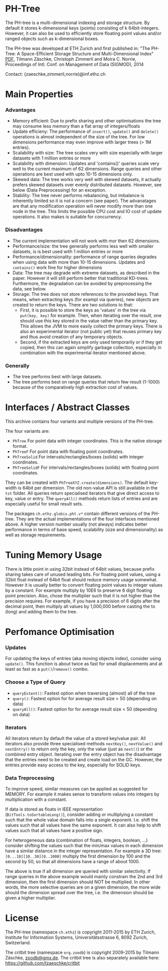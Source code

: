 # PH-Tree

The PH-tree is a multi-dimensional indexing and storage structure.
By default it stores k-dimensional keys (points) consisting of k 64bit-integers. However, it can also be used
to efficiently store floating point values and/or ranged objects such as k-dimensional boxes.

The PH-tree was developed at ETH Zurich and first published in:
"The PH-Tree: A Space-Efficient Storage Structure and Multi-Dimensional Index" [PDF](http://globis.ethz.ch/?pubdownload=699), 
Tilmann Zäschke, Christoph Zimmerli and Moira C. Norrie, 
Proceedings of Intl. Conf. on Management of Data (SIGMOD), 2014

Contact:
{zaeschke,zimmerli,norrie)@inf.ethz.ch


# Main Properties

### Advantages

- Memory efficient: Due to prefix sharing and other optimisations the tree may consume less memory than a flat array of integers/floats
- Update efficieny: The performance of `insert()`, `update()` and `delete()` operations is almost independent of the size of the tree. For low dimensions performance may even improve with larger trees (> 1M entries).
- Scalability with size: The tree scales very with size especially with larger datasets with 1 million entries or more
- Scalability with dimension: Updates and 'contains()' queries scale very well to the current maximum of 62 dimensions. Range queries and other operations are best used with upto 10-15 dimensions only.
- Skewed data: The tree works very well with skewed datasets, it actually prefers skewed datasets over evenly distributed datasets. However, see below (Data Preprocessing) for an exception.
- Stability: The tree never performs rebalancing, but imbalance is inherently limited so it is not a concern (see paper). The advanatages are that any modification operation will never modify more than one node in the tree. This limits the possible CPU cost and IO cost of update operations. It also makes is suitable for concurrency.

### Disadvantages

- The current implementation will not work with mor then 62 dimensions.
- Performance/size: the tree generally performs less well with smaller datasets, is is best used with 1 million entries or more
- Performance/dimensionality: performance of range queries degrades when using data with more than 10-15 dimensions. Updates and `contains()` work fine for higher dimensions
- Data: The tree may degrade with extreme datasets, as described in the paper. However it will still perform better that traditional KD-trees. Furthermore, the degradation can be avoided by preprocessing the data, see below.
- Storage: The tree does not store references to the provided keys. That means, when extracting keys (for exampl via queries), new objects are created to return the keys. There are two solutions to that: 
  - First, it is possible to store the keys as 'values' in the tree via `put(key, key)` for example. Then, when iterating over the result, one should use this key stored in the value rather than the primary key. This allows the JVM to more easily collect the primary keys. There is also an experimental iterator (not public yet) that reuses primary key and thus avoid creation of any temporary objects.
  - Second, if the extracted keys are only used temporarily or if they get copied, then this can again simplify garbage collection, especially in combination with the experimental iterator mentioned above.


### Generally

- The tree performs best with large datasets.
- The tree performs best on range queries that return few result (1-1000) because of the comparatively high extraction cost of values. 


# Interfaces / Abstract Classes

This archive contains four variants and multiple versions of the PH-tree.

The four variants are:

- ```PhTree```          For point data with integer coordinates. This is the native storage format.
- ```PhTreeF```         For point data with floating point coordinates.
- ```PhTreeSolid```     For intervals/rectangles/boxes (solids) with integer coordinates.
- ```PhTreeSolidF```    For intervals/rectangles/boxes (solids) with floating point coordinates.

They can be created with ```PhTreeXYZ.create(dimensions)```. The default key-width is 64bit per dimension.
The old non-value API is still available in the ```tst``` folder.
All queries return specialised iterators that give direct access to key, value or entry.
The ```queryAll()``` methods return lists of entries and are especially useful for small result sets. 

The packages ```ch.ethz.globis.pht.v*``` contain different versions of the PH-tree. They are the actual
implementations of the four interfaces mentioned above.
A higher version number usually (not always) indicates better performance in terms of base speed,
scalability (size and dimensionality) as well as storage requirements.


# Tuning Memory Usage

There is little point in using 32bit instead of 64bit values, because prefix sharing takes care of
unused leading bits.
For floating point values, using a 32bit float instead of 64bit float should reduce memory usage
somewhat. However it is usually better to convert floating point values to integer values by a
constant. For example multiply by 10E6 to preserve 6 digit floating point precision.
Also, chose the multiplier such that it is not higher than the precision requires.
For example, if you have a precision of 6 digits after the decimal point, then multiply all values
by 1,000,000 before casting the to (long) and adding them to the tree.


# Perfomance Optimisation

### Updates

For updating the keys of entries (aka moving objects index), consider using ```update()```. This function
is about twice as fast for small displacements and at least as fast as a ```put()```/```remove()``` combo.

### Choose a Type of Query

- ```queryExtent()```: Fastest option when traversing (almost) all of the tree
- ```query()```:       Fastest option for for average result size > 50 (depending on data)
- ```queryAll()```:    Fastest option for for average result size < 50 (depending on data)


### Iterators

All iterators return by default the value of a stored key/value pair. All iterators also provide
three specialised methods ```nextKey()```, ```nextValue()``` and ```nextEntry()``` to return only the key, only the 
value (just as ```next()```) or the combined entry object. Iterating over the entry object has the 
disadvantage that the entries need to be created and create load on the GC. However, the entries
provide easy access to the key, especially for SOLID keys.


### Data Treprocessing

To improve speed, similar measures can be applied as suggested for MEMORY. For example it makes 
sense to transform values into integers by multiplication with a constant.

If data is stored as floats in IEEE representation (```BitTools.toSortableLong()```), consider adding
or multiplying a constant such that the whole value domain falls into a single exponent. I.e.
shift the values such that all values have the same exponent. It can also help to shift values
such that all values have a positive sign.

For heterogeneous data (combination of floats, integers, boolean, ...) consider shifting the
values such that the min/max values in each dimension have a similar distance in the integer 
representation. For example a 3D tree: `[0...10][10..30][0..1000]` multiply the first dimension by
100 and the second by 50, so that all dimensions have a range of about 1000.

The above is true if all dimension are queried with similar selectivity. If range queries in the
above example would mainly constrain the 2nd and 3rd dimension, then the first dimension should
NOT be multiplied. In other words, the more selective queries are on a given dimension, the more
wide should the dimension spread over the tree, i.e. the dimension should be given a higher 
multiplier.

  
# License

The PH-tree (namespace ```ch.ethz```) is copyright 2011-2015 by 
ETH Zurich,
Institute for Information Systems,
Universitätsstrasse 6,
8092 Zurich,
Switzerland.

The critbit tree (namespace ```org.zoodb```) is copyright 2009-2015 by
Tilmann Zäschke,
zoodb@gmx.de.
The critbit tree is also separately available here: https://github.com/tzaeschke/critbit
